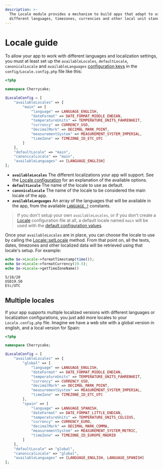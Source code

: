 ```yaml
---
description: >-
  The Locale module provides a mechanism to build apps that adapt to users using
  different languages, timezones, currencies and other local unit standards.
---
```


# Locale guide

To allow your app to work with different languages and localization settings, you must at least set up the `availableLocales`, `defaultLocale`, `canonicalLocale` and `availableLanguages` [configuration keys](../../reference/core-modules/locale/#configuration) in the `config/Locale.config.php` file like this:

```php
<?php

namespace Cherrycake;

$LocaleConfig = [
	"availableLocales" => [
		"main" => [
			"language" => LANGUAGE_ENGLISH,
			"dateFormat" => DATE_FORMAT_MIDDLE_ENDIAN,
			"temperatureUnits" => TEMPERATURE_UNITS_FAHRENHEIT,
			"currency" => CURRENCY_USD,
			"decimalMark" => DECIMAL_MARK_POINT,
			"measurementSystem" => MEASUREMENT_SYSTEM_IMPERIAL,
			"timeZone" => TIMEZONE_ID_ETC_UTC
		]
	],
	"defaultLocale" => "main",
	"canonicalLocale" => "main",
	"availableLanguages" => [LANGUAGE_ENGLISH]
];
```

* **`availableLocales`** The different localizations your app will support. See the [Locale configuration](../../reference/core-modules/locale/#configuration) for an explanation of the available options.
* **`defaultLocale`** The name of the locale to use as default.
* **`canonicalLocale`** The name of the locale to be considered the main locale of the app.
* **`availableLanguages`** An array of the languages that will be available in the app, from the available [`LANGUAGE_?`](../../reference/core-modules/locale/#constants) constants.

> If you don't setup your own `availableLocales`, or if you don't create a [Locale](../../reference/core-modules/locale/) configuration file at all,  a default locale named `main` will be used with the [default configuration values](../../reference/core-modules/locale/#configuration).

Once your `availableLocales` are in place, you can choose the locale to use by calling the [Locale::setLocale](../../reference/core-modules/locale/locale-methods.md#setlocale-localename) method. From that point on, all the texts, dates, timezones and other localized data will be retrieved using that locale's setup. For example:

```php
echo $e->Locale->formatTimestamp(time());
echo $e->Locale->formatCurrency(19.5);
echo $e->Locale->getTimeZoneName()
```

```text
5/18/20
USD19.50
Etc/UTC
```

## Multiple locales

If your app supports multiple localized versions with different languages or localization configurations, you just add more locales to your `Locale.config.php` file. Imagine we have a web site with a global version in english, and a local version for Spain:

```php
<?php

namespace Cherrycake;

$LocaleConfig = [
	"availableLocales" => [
		"global" => [
			"language" => LANGUAGE_ENGLISH,
			"dateFormat" => DATE_FORMAT_MIDDLE_ENDIAN,
			"temperatureUnits" => TEMPERATURE_UNITS_FAHRENHEIT,
			"currency" => CURRENCY_USD,
			"decimalMark" => DECIMAL_MARK_POINT,
			"measurementSystem" => MEASUREMENT_SYSTEM_IMPERIAL,
			"timeZone" => TIMEZONE_ID_ETC_UTC
		],
		"spain" => [
			"language" => LANGUAGE_SPANISH,
			"dateFormat" => DATE_FORMAT_LITTLE_ENDIAN,
			"temperatureUnits" => TEMPERATURE_UNITS_CELSIUS,
			"currency" => CURRENCY_EURO,
			"decimalMark" => DECIMAL_MARK_COMMA,
			"measurementSystem" => MEASUREMENT_SYSTEM_METRIC,
			"timeZone" => TIMEZONE_ID_EUROPE_MADRID
		]
	],
	"defaultLocale" => "global",
	"canonicalLocale" => "global",
	"availableLanguages" => [LANGUAGE_ENGLISH, LANGUAGE_SPANISH]
];
```

